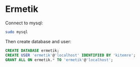 # Ermetik

Connect to mysql:
```sh
sudo mysql
```

Then create database and user:
```sql
CREATE DATABASE ermetik;
CREATE USER 'ermetik'@'localhost' IDENTIFIED BY 'kitemre';
GRANT ALL ON ermetik.* TO 'ermetik'@'localhost';
```
